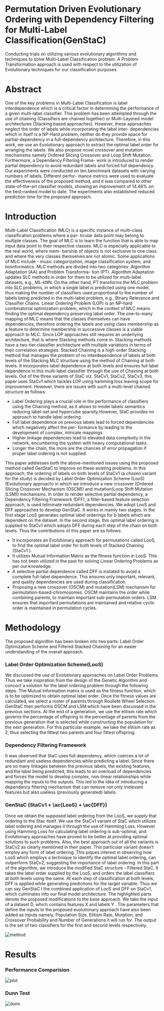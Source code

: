 # Permutation Driven Evolutionary Ordering with Dependency Filtering for Multi-Label Classification(GenStaC)

Conducting trials on utilizing various evolutionary algorithms and techniques to solve Multi-Label Classification problem. A Problem Transformation approach is used with respect to the utilization of Evolutionary techniques for our classification purposes.

# Abstract

One of the key problems in Multi-Label Classification is label interdependence which is a critical factor
in determining the performance of a given multi-label classifier. This problem has been attempted through
the use of chaining (Classifiers are chained together) or Multi-Layered model architectures (Stacking based
approaches). However, these approaches neglect the order of labels while incorporating the label inter-
dependencies which in itself is a NP-Hard problem, neither do they provide space for partial-dependency
in a full-dependency architecture. Therefore, in this work, we use an Evolutionary approach to extract the
optimal label order for arranging the labels. We also propose novel crossover and mutation mechanisms
namely Ordered Slicing Crossover and Loop Shift Mutation. Furthermore, a Dependency Filtering Frame-
work is introduced to render partial dependency to avoid redundant labels and forced full dependency. Our
experiments were conducted on ten benchmark datasets with varying numbers of labels. Different perfor-
mance metrics were used to evaluate the effectiveness of the proposed method, and it was compared to other
state-of-the-art classifier models, showing an improvement of 14.46% on the best-ranked model to date. The
experiments also established reduced prediction time for the proposed approach.

# Introduction

Multi-Label Classification (MLC) is a specific instance of multi-class classification problems where a par-
ticular data point may belong to multiple classes. The goal of MLC is to learn the function that is able to
map input data point to their respective classes. MLC is especially applicable to the real world, where mem-
bership of objects is not exclusive to one class and where the very classes themselves are not atomic. Some
applications of MLC include - music categorization, image classification system, and bioinformatics.
MLC methods are divided into two categories: Algorithm Adaptation (AA) and Problem Transforma-
tion (PT). Algorithm Adaptation updates SLC methods in order for them to be utilized for multi-label
datasets, e.g., ML-kNN. On the other hand, PT transforms the MLC problem into SLC problems, in which
a single label is predicted using one model, thus making the number of classifiers used proportional to the
number of labels being predicted in the multi-label problem, e.g., Binary Relevance and Classifier Chains. Linear Ordering Problem (LOP) is an NP-hard combinatorial optimization problem, which in the
context of MLC means finding the optimal dependency preserving label order. The one-to-many mapping of
MLC means that the classes themselves can have dependencies, therefore ordering the labels and using class
membership as a feature to determine membership in successive classes is a viable approach to MLC. Since
LOP approaches still requires an underlying architecture, that is where Stacking methods come in. Stacking
methods have a two-tier classifier architecture with multiple variations in terms of their correlation strategies.
Stacked Chaining is a high-order Stacking method that manages the problem of no interdependence of
labels at both levels of the Stacking MLC structure using the method of Chaining at both levels. It
incorporates label dependence at both levels and ensures full label dependence in this multi-label classifier
through the use of Chaining at both levels. Out of the three variants of StaC viz. StaCv1, StaCv2, StaCv3,
this paper uses StaCv1 which tackles LOP using hamming loss leaving scope for improvement. However,
there are issues with such a multi-level chained structure as follows:

- Label Ordering plays a crucial role in the performance of classifiers using the Chaining method, as
it allows to model labels semantics reducing label-set and hypercube sparsity.However, StaC
provides no approach to handle label ordering.
- Full label dependence on previous labels lead to forced dependencies which negatively affect the per-
formance by leading to the development of complex, intricate mappings.
- Higher linkage dependencies lead to elevated data complexity in the network, encumbering the system
with heavy computational tasks.
- Longer the chain, the more are the chances of error propagation if proper label ordering is not supplied.

This paper addresses both the above-mentioned issues using the proposed method called GenStaC to
improve on these existing problems. In this approach, the ordering of labels on both levels of StaCv1 (a
chosen variant for the study) is decided by Label Order Optimization Scheme (LooS) (Evolutionary approach)
in which we introduce a new crossover (Ordered Slicing Crossover Mechanism (OSCM)) and mutation(Loop
Shift Mutation (LSM)) mechanisms. In order to render selective partial dependency, a Dependency Filtering
Framework (DFF), a filter-based feature selection approach, is used teliminate redundant dependencies.
We adopt LooS and DFF approaches to develop GenStaC. It works in mainly two stages. In the first stage
LooS generates optimal label orderings for b labels which are dependent on the dataset. In the second stage,
this optimal label ordering is supplied to StaCv1 which adopts DFF during each step of the chain on both
levels. Thus the contributions of this paper are as follows:

- It incorporates an Evolutionary approach for permutations called LooS, to find the optimal label order
for both levels of Stacked Chaining (StaCv1 ).
- It utilizes Mutual Information Matrix as the fitness function in LooS. This has not been utilized in the
past for solving Linear Ordering Problems as per our knowledge.
- A selective partial dependence called DFF is instated to avoid a complete full-label dependence. This
ensures only important, relevant, and quality dependencies are used during classification.
- Proposing a new crossover (OSCM) and mutation(LSM) mechanism for permutation-based-chromosomes.
OSCM maintains the order while combining parents, to maintain important sub-permutation orders.
LSM ensures that important permutations are maintained and relative cyclic order is maintained in
permutation cycles.

# Methodology

The proposed algorithm has been broken into two parts: Label Order Optimization Scheme and Filtered Stacked Chaining for an easier understanding of the overall approach.

### Label Order Optimization Scheme(LooS)

We discussed the use of Evolutionary approaches on Label Order Problems. Thus we take inspiration
from the design of the Genetic Algorithm and concoct a solution for the label ordering problem through the
following steps. The Mutual Information matrix is used as the fitness function, which is to be optimized to obtain optimal label
order. Once the fitness values are calculated, we select a roster of parents through Roullete Wheel
Selection. GenStaC then performs OSCM and LSM which have been discussed in the previous sections. At
the end of a generation, we use the elitism rate which governs the percentage of offspring to the percentage
of parents from the previous generation that is selected while constructing the population for the next
generation. For this particular example, we take the elitism rate as 2, thus selecting the fittest two parents
and four fittest offspring.

### Dependency Filtering Framework
It was observed that StaC uses full dependency, which coerces a lot of redundant and useless dependencies while predicting a label. Since there are so many linkages between the previous labels, the existing features, and the label being predicted, this leads to an overload of dependencies and forces the model to develop complex, non-linear relationships while mapping the inputs to the outputs. This led to the idea of introducing a dependency filtering mechanism that can remove not only irrelevant features but also useless (previously generated) labels.

### GenStaC (StaCv1 + \ac{LooS} + \ac{DFF})
Once we obtain the supposed label ordering from the LooS, we supply that ordering to the Stac itself. We use the StaCv1 variant of StaC which utilizes label ordering and manages it through the use of Hamming Loss. However using Hamming Loss for calculating label ordering is sub-optimal, and Evolutionary approaches have proved to be better at providing optimal solutions to such problems. Also, the best approach out of all the variants is StaCv2 as clearly mentioned in their paper. This particular variant doesn’t employ any form of label ordering. This piques interest in observing how LooS which employs a technique to identify the optimal label ordering, can outperform StaCv2, suggesting the importance of label ordering. In this part of the algorithm, we introduce the modified StaC structure - Filtered StaC. It takes the label order supplied by the LooS, and orders the label classifiers at both levels using the same. At each step of classification at both levels, DFF is applied while generating predictions for the target variable. Thus we can say GenStaC i the combined application of LooS and DFF on StaCv1, which culminates into our final model architecture. The highlighted parts denote the proposed modifications to the base approach. We take the input of a dataset D, which contains features X and labels Y . The parameters that define the inputs to the proposed evolutionary approach have also been added as inputs namely, Population Size, Elitism Rate, Mutation, and Crossover Probability and Number of Generations it will run for. The output is the set of two classifiers for the first and second levels respectively.

![method](research_arch.drawio-1.png)

# Results

### Performance Comparision
![plot](plot.jpeg)

### Dunn Test
![dunn](dunn_test.png)


